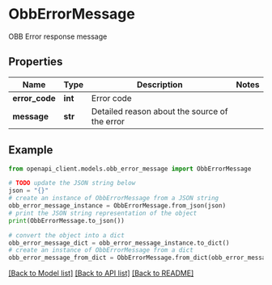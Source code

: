 # ObbErrorMessage

OBB Error response message

## Properties

Name | Type | Description | Notes
------------ | ------------- | ------------- | -------------
**error_code** | **int** | Error code | 
**message** | **str** | Detailed reason about the source of the error | 

## Example

```python
from openapi_client.models.obb_error_message import ObbErrorMessage

# TODO update the JSON string below
json = "{}"
# create an instance of ObbErrorMessage from a JSON string
obb_error_message_instance = ObbErrorMessage.from_json(json)
# print the JSON string representation of the object
print(ObbErrorMessage.to_json())

# convert the object into a dict
obb_error_message_dict = obb_error_message_instance.to_dict()
# create an instance of ObbErrorMessage from a dict
obb_error_message_from_dict = ObbErrorMessage.from_dict(obb_error_message_dict)
```
[[Back to Model list]](../README.md#documentation-for-models) [[Back to API list]](../README.md#documentation-for-api-endpoints) [[Back to README]](../README.md)


